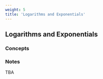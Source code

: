 ```yaml
---
weight: 5
title: 'Logarithms and Exponentials'
---
```


## Logarithms and Exponentials

###   Concepts 




###   Notes 
TBA
